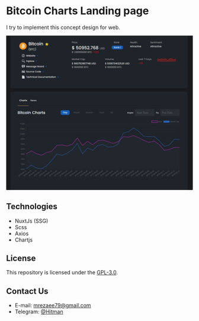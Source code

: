# Bitcoin Charts Landing page

I try to implement this concept design for web.

![Image](https://github.com/hitman00/bitcoin-chart/blob/master/assets/imgs/demo.JPG)

## Technologies

- NuxtJs (SSG)
- Scss
- Axios
- Chartjs

## License

This repository is licensed under the [GPL-3.0](https://opensource.org/licenses/GPL-3.0).

## Contact Us

- E-mail: <mrezaee79@gmail.com><br>
- Telegram: [@Hitman](https://telegram.me/hitman0012)
